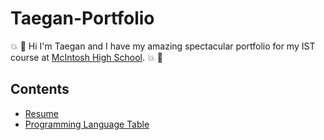 # Taegan-Portfolio
:boom: 🐔 Hi I'm Taegan and I have my amazing spectacular portfolio for my IST course at [McIntosh High School](https://www.fcboe.org/mhs). :boom:  👹

## Contents 
- [Resume](RESUME.md)
- [Programming Language Table](PROGRAMMING-LANGUAGE-TABLE.md)

